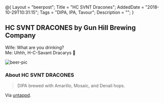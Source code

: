 @{
    Layout = "beerpost";
    Title = "HC SVNT Dracones";
    AddedDate = "2018-10-29T10:31:15";
    Tags = "DIPA, IPA, Tavour";
    Description = "";
}

## HC SVNT DRACONES by Gun Hill Brewing Company

Wife: What are you drinking?<br />Me: Uhhh, H-C-Savant Dracarys 🐲

![beer-pic]

### About HC SVNT DRACONES

> DIPA brewed with Amarillo, Mosaic, and Denali hops.

Via [untappd][untappd-url].

[untappd-url]: <https://untappd.com/b/gun-hill-brewing-company-hc-svnt-dracones/2849753>
[beer-pic]: https://jasonpowley.com/assets/img/2018-10-29-hc-svnt-dracones.jpeg "HC SVNT DRACONES by Gun Hill Brewing Company"

